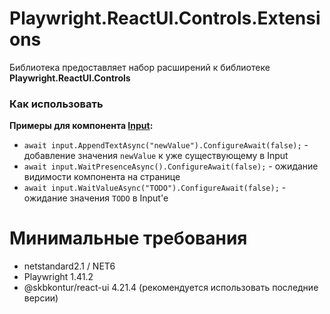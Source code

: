 # Playwright.ReactUI.Controls.Extensions

Библиотека предоставляет набор расширений к библиотеке **Playwright.ReactUI.Controls**

### Как использовать  

**Примеры для компонента [Input](https://tech.skbkontur.ru/react-ui/#/Components/Input):**  

+ `await input.AppendTextAsync("newValue").ConfigureAwait(false);` - добавление значения `newValue` к уже существующему в Input  
+ `await input.WaitPresenceAsync().ConfigureAwait(false);` - ожидание видимости компонента на странице  
+ `await input.WaitValueAsync("TODO").ConfigureAwait(false);` - ожидание значения `TODO` в Input'e  


# Минимальные требования

+ netstandard2.1 / NET6
+ Playwright 1.41.2
+ @skbkontur/react-ui 4.21.4 (рекомендуется использовать последние версии)